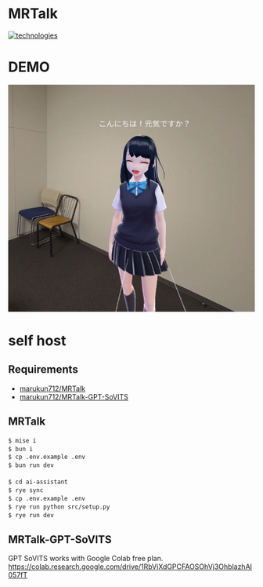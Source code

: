 # MRTalk

[![technologies](https://skillicons.dev/icons?i=ts,tailwind,remix,threejs,prisma)](https://skillicons.dev)

# DEMO

![demo](public/img/demo.png)

# self host

## Requirements

- [marukun712/MRTalk](https://github.com/marukun712/MRTalk)
- [marukun712/MRTalk-GPT-SoVITS](https://github.com/marukun712/MRTalk-GPT-SoVITS)

## MRTalk

```bash
$ mise i
$ bun i
$ cp .env.example .env
$ bun run dev

$ cd ai-assistant
$ rye sync
$ cp .env.example .env
$ rye run python src/setup.py
$ rye run dev
```

## MRTalk-GPT-SoVITS

GPT SoVITS works with Google Colab free plan.
https://colab.research.google.com/drive/1RbVjXdGPCFAOSOhVj3OhblazhAI057fT

